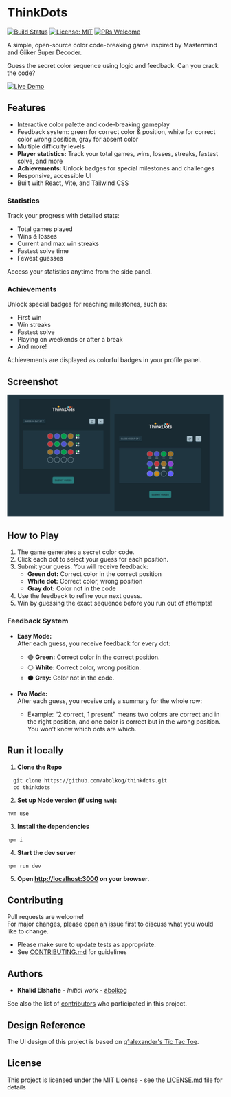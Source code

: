 # ThinkDots

[![Build Status](https://github.com/abolkog/thinkdots/actions/workflows/pull_request.yml/badge.svg)](https://github.com/abolkog/thinkdots/actions)
[![License: MIT](https://img.shields.io/badge/License-MIT-yellow.svg)](LICENSE.md)
[![PRs Welcome](https://img.shields.io/badge/PRs-welcome-brightgreen.svg?style=flat-square)](https://github.com/abolkog/thinkdots/pulls)

A simple, open-source color code-breaking game inspired by Mastermind and Giiker Super Decoder.

Guess the secret color sequence using logic and feedback. Can you crack the code?

[![Live Demo](https://img.shields.io/badge/Live%20Demo-Click%20Here-brightgreen?style=for-the-badge)](https://abolkog.github.io/thinkdots/)

## Features

- Interactive color palette and code-breaking gameplay
- Feedback system: green for correct color & position, white for correct color wrong position, gray for absent color
- Multiple difficulty levels
- **Player statistics:** Track your total games, wins, losses, streaks, fastest solve, and more
- **Achievements:** Unlock badges for special milestones and challenges
- Responsive, accessible UI
- Built with React, Vite, and Tailwind CSS

### Statistics

Track your progress with detailed stats:

- Total games played
- Wins & losses
- Current and max win streaks
- Fastest solve time
- Fewest guesses

Access your statistics anytime from the side panel.

### Achievements

Unlock special badges for reaching milestones, such as:

- First win
- Win streaks
- Fastest solve
- Playing on weekends or after a break
- And more!

Achievements are displayed as colorful badges in your profile panel.

## Screenshot

![think dots](./public/think_dots.jpg)

## How to Play

1. The game generates a secret color code.
2. Click each dot to select your guess for each position.
3. Submit your guess. You will receive feedback:
   - **Green dot:** Correct color in the correct position
   - **White dot:** Correct color, wrong position
   - **Gray dot:** Color not in the code
4. Use the feedback to refine your next guess.
5. Win by guessing the exact sequence before you run out of attempts!

### Feedback System

- **Easy Mode:**  
  After each guess, you receive feedback for every dot:

  - 🟢 **Green:** Correct color in the correct position.
  - ⚪ **White:** Correct color, wrong position.
  - ⚫ **Gray:** Color not in the code.

- **Pro Mode:**  
  After each guess, you receive only a summary for the whole row:
  - Example: “2 correct, 1 present” means two colors are correct and in the right position, and one color is correct but in the wrong position. You won’t know which dots are which.

## Run it locally

1. **Clone the Repo**

```shell
  git clone https://github.com/abolkog/thinkdots.git
  cd thinkdots
```

2. **Set up Node version (if using `nvm`):**

```shell
nvm use
```

3. **Install the dependencies**

```shell
npm i
```

4. **Start the dev server**

```shell
npm run dev
```

5. **Open [http://localhost:3000](http://localhost:3000) on your browser**.

## Contributing

Pull requests are welcome!  
For major changes, please [open an issue](https://github.com/abolkog/thinkdots/issues) first to discuss what you would like to change.

- Please make sure to update tests as appropriate.
- See [CONTRIBUTING.md](CONTRIBUTING.md) for guidelines

## Authors

- **Khalid Elshafie** - _Initial work_ - [abolkog](https://github.com/abolkog)

See also the list of [contributors](https://github.com/abolkog/thinkdots/contributors) who participated in this project.

## Design Reference

The UI design of this project is based on [g1alexander's Tic Tac Toe](https://github.com/g1alexander/tic-tac-toe).

## License

This project is licensed under the MIT License - see the [LICENSE.md](LICENSE.md) file for details
